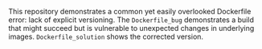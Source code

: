 This repository demonstrates a common yet easily overlooked Dockerfile error: lack of explicit versioning.  The `Dockerfile_bug` demonstrates a build that might succeed but is vulnerable to unexpected changes in underlying images.  `Dockerfile_solution` shows the corrected version.